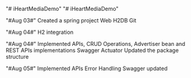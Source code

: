 "# iHeartMediaDemo" 
"# iHeartMediaDemo" 

"#Aug 03#"
Created a spring project
Web
H2DB
Git

"#Aug 04#"
H2 integration


"#Aug 04#"
Implemented APIs, CRUD Operations, 
Advertiser bean and REST APIs implementations
Swagger
Actuator
Updated the package structure


"#Aug 05#"
Implemented APIs 
Error Handling
Swagger updated


